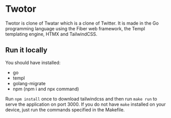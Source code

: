 # Twotor
Twotor is clone of Twatar which is a clone of Twitter.
It is made in the Go programming language using the Fiber web framework, the Templ templating engine, HTMX and TailwindCSS.

## Run it locally
You should have installed:
- go
- templ
- golang-migrate
- npm (npm i and npx command)

Run `npm install` once to download tailwindcss and then run `make run` to serve the application on port 3000. If you do not have `make` installed on your device, just run the commands specified in the Makefile.
